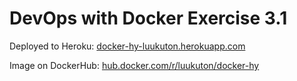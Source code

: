 # DevOps with Docker Exercise 3.1

Deployed to Heroku: [docker-hy-luukuton.herokuapp.com](https://docker-hy-luukuton.herokuapp.com)

Image on DockerHub: [hub.docker.com/r/luukuton/docker-hy](https://hub.docker.com/r/luukuton/docker-hy)
